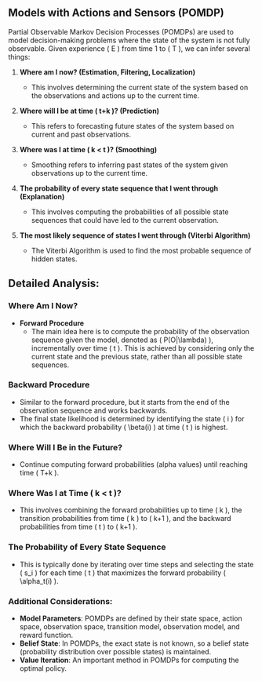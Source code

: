 ## Models with Actions and Sensors (POMDP)

Partial Observable Markov Decision Processes (POMDPs) are used to model decision-making problems where the state of the system is not fully observable. Given experience \( E \) from time 1 to \( T \), we can infer several things:

1. **Where am I now? (Estimation, Filtering, Localization)**
   - This involves determining the current state of the system based on the observations and actions up to the current time.

2. **Where will I be at time \( t+k \)? (Prediction)**
   - This refers to forecasting future states of the system based on current and past observations.

3. **Where was I at time \( k < t \)? (Smoothing)**
   - Smoothing refers to inferring past states of the system given observations up to the current time.

4. **The probability of every state sequence that I went through (Explanation)**
   - This involves computing the probabilities of all possible state sequences that could have led to the current observation.

5. **The most likely sequence of states I went through (Viterbi Algorithm)**
   - The Viterbi Algorithm is used to find the most probable sequence of hidden states.

## Detailed Analysis:

### Where Am I Now?
- **Forward Procedure**
  - The main idea here is to compute the probability of the observation sequence given the model, denoted as \( P(O|\lambda) \), incrementally over time \( t \). This is achieved by considering only the current state and the previous state, rather than all possible state sequences.

### Backward Procedure
- Similar to the forward procedure, but it starts from the end of the observation sequence and works backwards.
- The final state likelihood is determined by identifying the state \( i \) for which the backward probability \( \beta(i) \) at time \( t \) is highest.

### Where Will I Be in the Future?
- Continue computing forward probabilities (alpha values) until reaching time \( T+k \).

### Where Was I at Time \( k < t \)?
- This involves combining the forward probabilities up to time \( k \), the transition probabilities from time \( k \) to \( k+1 \), and the backward probabilities from time \( t \) to \( k+1 \).

### The Probability of Every State Sequence
- This is typically done by iterating over time steps and selecting the state \( s_i \) for each time \( t \) that maximizes the forward probability \( \alpha_t(i) \).

### Additional Considerations:
- **Model Parameters**: POMDPs are defined by their state space, action space, observation space, transition model, observation model, and reward function.
- **Belief State**: In POMDPs, the exact state is not known, so a belief state (probability distribution over possible states) is maintained.
- **Value Iteration**: An important method in POMDPs for computing the optimal policy.
